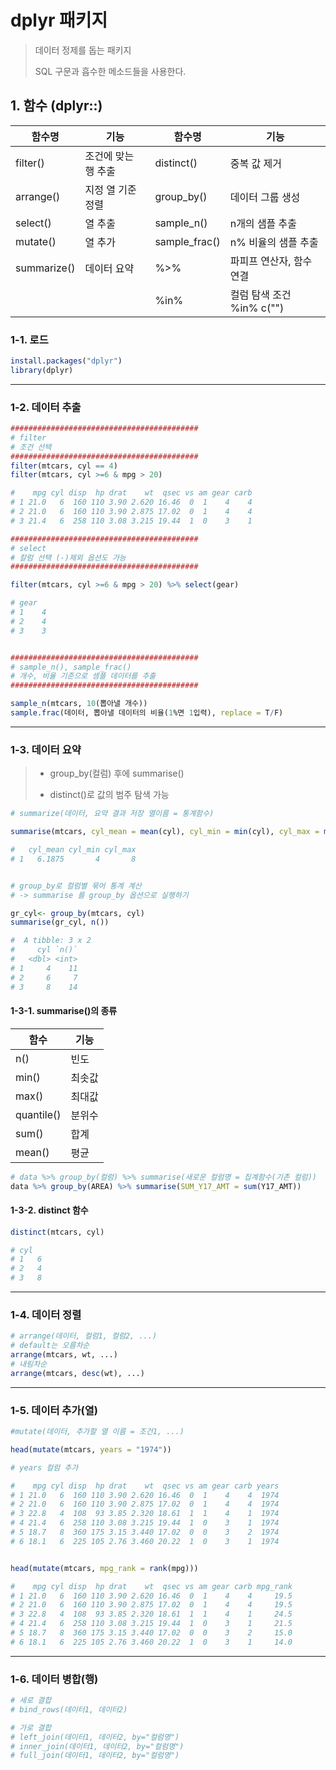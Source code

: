 # dplyr 패키지

> 데이터 정제를 돕는 패키지
>
> SQL 구문과 흡수한 메소드들을 사용한다.



## 1. 함수 (dplyr::)

| 함수명      | 기능                | 함수명        | 기능                      |
| ----------- | ------------------- | ------------- | ------------------------- |
| filter()    | 조건에 맞는 행 추출 | distinct()    | 중복 값 제거              |
| arrange()   | 지정 열 기준 정렬   | group_by()    | 데이터 그룹 생성          |
| select()    | 열 추출             | sample_n()    | n개의 샘플 추출           |
| mutate()    | 열 추가             | sample_frac() | n% 비율의 샘플 추출       |
| summarize() | 데이터 요약         | %>%           | 파피프 연산자, 함수 연결  |
|             |                     | %in%          | 컬럼 탐색 조건 %in% c("") |

### 1-1. 로드

```R
install.packages("dplyr")
library(dplyr)
```

---



### 1-2. 데이터 추출

```R
##########################################
# filter
# 조건 선택
##########################################
filter(mtcars, cyl == 4)
filter(mtcars, cyl >=6 & mpg > 20)

#    mpg cyl disp  hp drat    wt  qsec vs am gear carb
# 1 21.0   6  160 110 3.90 2.620 16.46  0  1    4    4
# 2 21.0   6  160 110 3.90 2.875 17.02  0  1    4    4
# 3 21.4   6  258 110 3.08 3.215 19.44  1  0    3    1

##########################################
# select
# 칼럼 선택 (-)제외 옵션도 가능
##########################################

filter(mtcars, cyl >=6 & mpg > 20) %>% select(gear)

# gear
# 1    4
# 2    4
# 3    3


##########################################
# sample_n(), sample_frac()
# 개수, 비율 기준으로 셈플 데이터를 추출
##########################################

sample_n(mtcars, 10(뽑아낼 개수))
sample.frac(데이터, 뽑아낼 데이터의 비율(1%면 1입력), replace = T/F)
```

---



### 1-3. 데이터 요약

> - group_by(컬럼) 후에 summarise()
>
> - distinct()로 값의 범주 탐색 가능

```R
# summarize(데이터, 요약 결과 저장 열이름 = 통계함수)

summarise(mtcars, cyl_mean = mean(cyl), cyl_min = min(cyl), cyl_max = max(cyl))

#   cyl_mean cyl_min cyl_max
# 1   6.1875       4       8


# group_by로 컬럼별 묶어 통계 계산
# -> summarise 를 group_by 옵션으로 실행하기

gr_cyl<- group_by(mtcars, cyl)
summarise(gr_cyl, n())

#  A tibble: 3 x 2
#     cyl `n()`
#   <dbl> <int>
# 1     4    11
# 2     6     7
# 3     8    14
```

#### 1-3-1. summarise()의 종류

| 함수       | 기능   |
| ---------- | ------ |
| n()        | 빈도   |
| min()      | 최솟값 |
| max()      | 최대값 |
| quantile() | 분위수 |
| sum()      | 합계   |
| mean()     | 평균   |

```R
# data %>% group_by(컬럼) %>% summarise(새로운 컬럼명 = 집계함수(기존 컬럼))
data %>% group_by(AREA) %>% summarise(SUM_Y17_AMT = sum(Y17_AMT))
```



#### 1-3-2. distinct 함수

```R
distinct(mtcars, cyl)

# cyl
# 1   6
# 2   4
# 3   8
```

---



### 1-4. 데이터 정렬

```R
# arrange(데이터, 컬럼1, 컬럼2, ...) 
# default는 오름차순
arrange(mtcars, wt, ...)
# 내림차순
arrange(mtcars, desc(wt), ...) 
```

---



### 1-5. 데이터 추가(열)

```R
#mutate(데이터, 추가할 열 이름 = 조건1, ...)

head(mutate(mtcars, years = "1974"))

# years 컬럼 추가

#    mpg cyl disp  hp drat    wt  qsec vs am gear carb years
# 1 21.0   6  160 110 3.90 2.620 16.46  0  1    4    4  1974
# 2 21.0   6  160 110 3.90 2.875 17.02  0  1    4    4  1974
# 3 22.8   4  108  93 3.85 2.320 18.61  1  1    4    1  1974
# 4 21.4   6  258 110 3.08 3.215 19.44  1  0    3    1  1974
# 5 18.7   8  360 175 3.15 3.440 17.02  0  0    3    2  1974
# 6 18.1   6  225 105 2.76 3.460 20.22  1  0    3    1  1974


head(mutate(mtcars, mpg_rank = rank(mpg)))

#    mpg cyl disp  hp drat    wt  qsec vs am gear carb mpg_rank
# 1 21.0   6  160 110 3.90 2.620 16.46  0  1    4    4     19.5
# 2 21.0   6  160 110 3.90 2.875 17.02  0  1    4    4     19.5
# 3 22.8   4  108  93 3.85 2.320 18.61  1  1    4    1     24.5
# 4 21.4   6  258 110 3.08 3.215 19.44  1  0    3    1     21.5
# 5 18.7   8  360 175 3.15 3.440 17.02  0  0    3    2     15.0
# 6 18.1   6  225 105 2.76 3.460 20.22  1  0    3    1     14.0
```

---



### 1-6. 데이터 병합(행)

```R
# 세로 결합
# bind_rows(데이터1, 데이터2)

# 가로 결합
# left_join(데이터1, 데이터2, by="컬럼명")
# inner_join(데이터1, 데이터2, by="컬럼명")
# full_join(데이터1, 데이터2, by="컬럼명")
```




